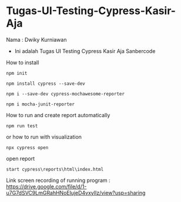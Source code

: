 # Tugas-UI-Testing-Cypress-Kasir-Aja
Nama : Dwiky Kurniawan
- Ini adalah Tugas UI Testing Cypress Kasir Aja Sanbercode

How to install
```
npm init
```
```
npm install cypress --save-dev
```
```
npm i --save-dev cypress-mochawesome-reporter
```
```
npm i mocha-junit-reporter
```

How to run and create report automatically
```
npm run test
```

or how to run with visualization
```
npx cypress open
```

open report
```
start cypress\reports\html\index.html
```

Link screen recording of running program : https://drive.google.com/file/d/1-u7G7dSVC9LmGRahHNoElujeD4vxylIz/view?usp=sharing
